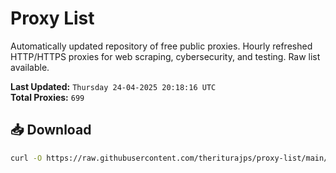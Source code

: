 # Proxy List

Automatically updated repository of free public proxies. Hourly refreshed HTTP/HTTPS proxies for web scraping, cybersecurity, and testing. Raw list available.

**Last Updated:** `Thursday 24-04-2025 20:18:16 UTC`  
**Total Proxies:** `699`

## 📥 Download
```bash
curl -O https://raw.githubusercontent.com/theriturajps/proxy-list/main/proxies.txt
